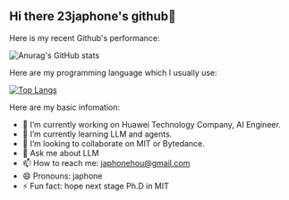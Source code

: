 ## Hi there 23japhone's github👋

Here is my recent Github's performance:

![Anurag's GitHub stats](https://github-readme-stats.vercel.app/api?username=23japhone&show_icons=true&theme=radical)

Here are my programming language which I usually use:

[![Top Langs](https://github-readme-stats.vercel.app/api/top-langs/?username=23japhone&layout=donut&show_icons=true&theme=ambient_gradient)](https://github.com/anuraghazra/github-readme-stats)

Here are my basic infomation:
- 🔭 I’m currently working on Huawei Technology Company, AI Engineer.
- 🌱 I’m currently learning LLM and agents.
- 👯 I’m looking to collaborate on MIT or Bytedance.
- 💬 Ask me about LLM
- 📫 How to reach me: japhonehou@gmail.com
- 😄 Pronouns: japhone
- ⚡ Fun fact: hope next stage Ph.D in MIT
